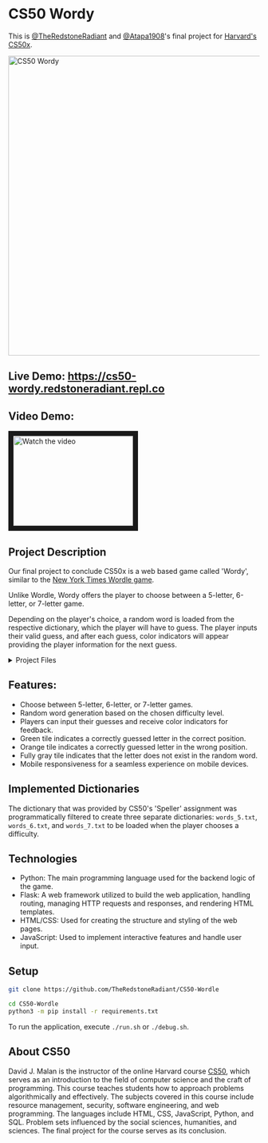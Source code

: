 # CS50 Wordy

This is [@TheRedstoneRadiant](https://github.com/TheRedstoneRadiant) and [@Atapa1908](Atapa1908)'s final project for [Harvard's CS50x](https://cs50.harvard.edu/x).

<a href="https://cs50-wordy.redstoneradiant.repl.co"><img src="https://i.imgur.com/gmVfFOR.png" alt="CS50 Wordy" width="600"></a>

## Live Demo: https://cs50-wordy.redstoneradiant.repl.co
## Video Demo:
<a href="http://www.youtube.com/watch?feature=player_embedded&v=df3imK0LEu8" target="_blank">
 <img src="http://img.youtube.com/vi/df3imK0LEu8/mqdefault.jpg" alt="Watch the video" width="240" height="180" border="10" />
</a>


## Project Description

Our final project to conclude CS50x is a web based game called 'Wordy', similar to the [New York Times Wordle game](https://www.nytimes.com/games/wordle/index.html). 

Unlike Wordle, Wordy offers the player to choose between a 5-letter, 6-letter, or 7-letter game. 

Depending on the player's choice, a random word is loaded from the respective dictionary, which the player will have to guess. The player inputs their valid guess, and after each guess, color indicators will appear providing the player information for the next guess. 

<details>
<summary>Project Files</summary>

- [templates/index.html](https://github.com/TheRedstoneRadiant/CS50-Wordy/blob/main/templates/index.html): This file contains the basic rules for playing the game, along with a demo of wordle rows representing what each color indicates.
- [templates/keyboard.html](https://github.com/TheRedstoneRadiant/CS50-Wordy/blob/main/templates/keyboard.html): The keyboard.html file provides a virtual keyboard for mobile users to press the buttons. Additionally, JavaScript logic is implemented to change the color of each key based on the player's guesses and whether they are correct. For example, if the letter 'Y' was previously guessed and it is in the word, the 'Y' key on the keyboard will turn yellow.
- [templates/layout.html](https://github.com/TheRedstoneRadiant/CS50-Wordy/blob/main/templates/layout.html): The layout.html file defines the basic webpage layout, including the navbar and meta tags.
- [templates/wordle.html](https://github.com/TheRedstoneRadiant/CS50-Wordy/blob/main/templates/wordle.html): The wordle.html file serves as the main page for the game. It imports keyboard.html and calls a wordle board render function based on the 'length' template variable. This file also includes error and game over boxes that are hidden by default.
- [static/wordle.js](https://github.com/TheRedstoneRadiant/CS50-Wordy/blob/main/static/wordle.js): The wordle.js file contains all the JavaScript logic for the wordle game. It includes functions for generating the wordle board, handling keyboard input, making requests to Flask to validate words and fetch random words, and managing game logic.
- [static/style.css](https://github.com/TheRedstoneRadiant/CS50-Wordy/blob/main/static/style.css): The style.css file provides basic styles for the homepage and main layout of the game. It also includes code to make the game mobile-responsive and resize the navbar.
- [static/wordle.css](https://github.com/TheRedstoneRadiant/CS50-Wordy/blob/main/static/wordle.css): The wordle.css file contains styles specifically tailored to the wordle board and error box. It includes keyframe animations, such as shaking the wordle row if the word is incorrect and flipping each letter as it is being revealed. This file also includes media queries to ensure the game is mobile-responsive and resizes the board accordingly.
- [static/favicon](https://github.com/TheRedstoneRadiant/CS50-Wordy/tree/main/static/favicon): The favicon directory contains the page favicon, which was generated using https://favicon.io.
- [datasets/words_*.txt](https://github.com/TheRedstoneRadiant/CS50-Wordy/tree/main/datasets): These files contain the datasets used for the wordle game. They were programmatically generated from CS50's 'Speller' assignment and provide the words that players can guess in the game based on the chosen word length.
- [helpers.py](https://github.com/TheRedstoneRadiant/CS50-Wordy/blob/main/helpers.py): The helpers.py file includes three helper functions. The 'get_word' function retrieves a random word of a specified length from the corresponding dataset file. The 'word_exists' function checks if a word of a certain length exists in the corresponding dataset file. The 'length_check' function is a Flask wrapper that verifies the validity of the URL attribute 'length' for any API calls.
- [main.py](https://github.com/TheRedstoneRadiant/CS50-Wordy/blob/main/main.py): The main.py file contains the main Flask routing logic for the game. It renders index.html for the root domain and has a '/<length>_letters' route that renders wordle.html, passing the 'length' variable as a template variable to enable dynamic page rendering. The '/random_word/<length>' API endpoint calls the 'get_word' helper function to retrieve a word of the specified length
</details>

## Features:
- Choose between 5-letter, 6-letter, or 7-letter games.
- Random word generation based on the chosen difficulty level.
- Players can input their guesses and receive color indicators for feedback.
- Green tile indicates a correctly guessed letter in the correct position.
- Orange tile indicates a correctly guessed letter in the wrong position.
- Fully gray tile indicates that the letter does not exist in the random word.
- Mobile responsiveness for a seamless experience on mobile devices.

## Implemented Dictionaries
The dictionary that was provided by CS50's 'Speller' assignment was programmatically filtered to create three separate dictionaries: `words_5.txt`, `words_6.txt`, and `words_7.txt` to be loaded when the player chooses a difficulty.

## Technologies 
- Python: The main programming language used for the backend logic of the game.
- Flask: A web framework utilized to build the web application, handling routing, managing HTTP requests and responses, and rendering HTML templates.
- HTML/CSS: Used for creating the structure and styling of the web pages.
- JavaScript: Used to implement interactive features and handle user input.

## Setup

```bash
git clone https://github.com/TheRedstoneRadiant/CS50-Wordle

cd CS50-Wordle
python3 -m pip install -r requirements.txt
```

To run the application, execute `./run.sh` or `./debug.sh`.

## About CS50

David J. Malan is the instructor of the online Harvard course [CS50](https://cs50.harvard.edu/x/2023/), which serves as an introduction to the field of computer science and the craft of programming. This course teaches students how to approach problems algorithmically and effectively. The subjects covered in this course include resource management, security, software engineering, and web programming. The languages include HTML, CSS, JavaScript, Python, and SQL. Problem sets influenced by the social sciences, humanities, and sciences. The final project for the course serves as its conclusion.
